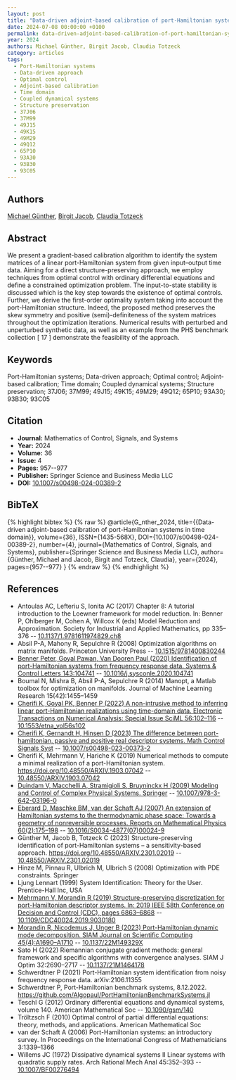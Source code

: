 ```yaml
---
layout: post
title: "Data-driven adjoint-based calibration of port-Hamiltonian systems in time domain"
date: 2024-07-08 00:00:00 +0100
permalink: data-driven-adjoint-based-calibration-of-port-hamiltonian-systems-in-time-domain
year: 2024
authors: Michael Günther, Birgit Jacob, Claudia Totzeck
category: articles
tags:
  - Port-Hamiltonian systems
  - Data-driven approach
  - Optimal control
  - Adjoint-based calibration
  - Time domain
  - Coupled dynamical systems
  - Structure preservation
  - 37J06
  - 37M99
  - 49J15
  - 49K15
  - 49M29
  - 49Q12
  - 65P10
  - 93A30
  - 93B30
  - 93C05
---
```

 
## Authors
[Michael Günther](authors/michael_gunther), [Birgit Jacob](authors/birgit_jacob), [Claudia Totzeck](authors/claudia_totzeck)
 
## Abstract
We present a gradient-based calibration algorithm to identify the system matrices of a linear port-Hamiltonian system from given input–output time data. Aiming for a direct structure-preserving approach, we employ techniques from optimal control with ordinary differential equations and define a constrained optimization problem. The input-to-state stability is discussed which is the key step towards the existence of optimal controls. Further, we derive the first-order optimality system taking into account the port-Hamiltonian structure. Indeed, the proposed method preserves the skew symmetry and positive (semi)-definiteness of the system matrices throughout the optimization iterations. Numerical results with perturbed and unperturbed synthetic data, as well as an example from the PHS benchmark collection [ 17 ] demonstrate the feasibility of the approach.
 
## Keywords
Port-Hamiltonian systems; Data-driven approach; Optimal control; Adjoint-based calibration; Time domain; Coupled dynamical systems; Structure preservation; 37J06; 37M99; 49J15; 49K15; 49M29; 49Q12; 65P10; 93A30; 93B30; 93C05
 
## Citation
- **Journal:** Mathematics of Control, Signals, and Systems
- **Year:** 2024
- **Volume:** 36
- **Issue:** 4
- **Pages:** 957--977
- **Publisher:** Springer Science and Business Media LLC
- **DOI:** [10.1007/s00498-024-00389-2](https://doi.org/10.1007/s00498-024-00389-2)
 
## BibTeX
{% highlight bibtex %}
{% raw %}
@article{G_nther_2024,
  title={{Data-driven adjoint-based calibration of port-Hamiltonian systems in time domain}},
  volume={36},
  ISSN={1435-568X},
  DOI={10.1007/s00498-024-00389-2},
  number={4},
  journal={Mathematics of Control, Signals, and Systems},
  publisher={Springer Science and Business Media LLC},
  author={Günther, Michael and Jacob, Birgit and Totzeck, Claudia},
  year={2024},
  pages={957--977}
}
{% endraw %}
{% endhighlight %}
 
## References
- Antoulas AC, Lefteriu S, Ionita AC (2017) Chapter 8: A tutorial introduction to the Loewner framework for model reduction. In: Benner P, Ohlberger M, Cohen A, Willcox K (eds) Model Reduction and Approximation. Society for Industrial and Applied Mathematics, pp 335–376 -- [10.1137/1.9781611974829.ch8](https://doi.org/10.1137/1.9781611974829.ch8)
- Absil P-A, Mahony R, Sepulchre R (2008) Optimization algorithms on matrix manifolds. Princeton University Press -- [10.1515/9781400830244](https://doi.org/10.1515/9781400830244)
- [Benner Peter, Goyal Pawan, Van Dooren Paul (2020) Identification of port-Hamiltonian systems from frequency response data. Systems & Control Letters 143:104741](identification-of-port-hamiltonian-systems-from-frequency-response-data) -- [10.1016/j.sysconle.2020.104741](https://doi.org/10.1016/j.sysconle.2020.104741)
- Boumal N, Mishra B, Absil P-A, Sepulchre R (2014) Manopt, a Matlab toolbox for optimization on manifolds. Journal of Machine Learning Research 15(42):1455–1459
- [Cherifi K, Goyal PK, Benner P (2022) A non-intrusive method to inferring linear port-Hamiltonian realizations using time-domain data. Electronic Transactions on Numerical Analysis: Special Issue SciML 56:102–116](a-non-intrusive-method-to-inferring-linear-port-hamiltonian-realizations-using-time-domain-data) -- [10.1553/etna_vol56s102](https://doi.org/10.1553/etna_vol56s102)
- [Cherifi K, Gernandt H, Hinsen D (2023) The difference between port-hamiltonian, passive and positive real descriptor systems. Math Control Signals Syst](the-difference-between-port-hamiltonian-passive-and-positive-real-descriptor-systems) -- [10.1007/s00498-023-00373-2](https://doi.org/10.1007/s00498-023-00373-2)
- Cherifi K, Mehrmann V, Hariche K (2019) Numerical methods to compute a minimal realization of a port-Hamiltonian system. https://doi.org/10.48550/ARXIV.1903.07042 -- [10.48550/ARXIV.1903.07042](https://doi.org/10.48550/ARXIV.1903.07042)
- [Duindam V, Macchelli A, Stramigioli S, Bruyninckx H (2009) Modeling and Control of Complex Physical Systems. Springer](modeling-and-control-of-complex-physical-systems) -- [10.1007/978-3-642-03196-0](https://doi.org/10.1007/978-3-642-03196-0)
- [Eberard D, Maschke BM, van der Schaft AJ (2007) An extension of Hamiltonian systems to the thermodynamic phase space: Towards a geometry of nonreversible processes. Reports on Mathematical Physics 60(2):175–198](an-extension-of-hamiltonian-systems-to-the-thermodynamic-phase-space-towards-a-geometry-of-nonreversible-processes) -- [10.1016/S0034-4877(07)00024-9](https://doi.org/10.1016/S0034-4877(07)00024-9)
- Günther M, Jacob B, Totzeck C (2023) Structure-preserving identification of port-Hamiltonian systems – a sensitivity-based approach. https://doi.org/10.48550/ARXIV.2301.02019 -- [10.48550/ARXIV.2301.02019](https://doi.org/10.48550/ARXIV.2301.02019)
- Hinze M, Pinnau R, Ulbrich M, Ulbrich S (2008) Optimization with PDE constraints. Springer
- Ljung Lennart (1999) System Identification: Theory for the User. Prentice-Hall Inc, USA
- [Mehrmann V, Morandin R (2019) Structure-preserving discretization for port-Hamiltonian descriptor systems. In: 2019 IEEE 58th Conference on Decision and Control (CDC), pages 6863–6868](structure-preserving-discretization-for-port-hamiltonian-descriptor-systems) -- [10.1109/CDC40024.2019.9030180](https://doi.org/10.1109/CDC40024.2019.9030180)
- [Morandin R, Nicodemus J, Unger B (2023) Port-Hamiltonian dynamic mode decomposition. SIAM Journal on Scientific Computing 45(4):A1690–A1710](port-hamiltonian-dynamic-mode-decomposition) -- [10.1137/22M149329X](https://doi.org/10.1137/22M149329X)
- Sato H (2022) Riemannian conjugate gradient methods: general framework and specific algorithms with convergence analyses. SIAM J Optim 32:2690–2717 -- [10.1137/21M1464178](https://doi.org/10.1137/21M1464178)
- Schwerdtner P (2021) Port-Hamiltonian system identification from noisy frequency response data. arXiv:2106.11355
- Schwerdtner P, Port-Hamiltonian benchmark systems, 8.12.2022. https://github.com/Algopaul/PortHamiltonianBenchmarkSystems.jl
- Teschl G (2012) Ordinary differential equations and dynamical systems, volume 140. American Mathematical Soc -- [10.1090/gsm/140](https://doi.org/10.1090/gsm/140)
- Tröltzsch F (2010) Optimal control of partial differential equations: theory, methods, and applications. American Mathematical Soc
- van der Schaft A (2006) Port-Hamiltonian systems: an introductory survey. In Proceedings on the International Congress of Mathematicians 3:1339–1366
- Willems JC (1972) Dissipative dynamical systems II Linear systems with quadratic supply rates. Arch Rational Mech Anal 45:352–393 -- [10.1007/BF00276494](https://doi.org/10.1007/BF00276494)

